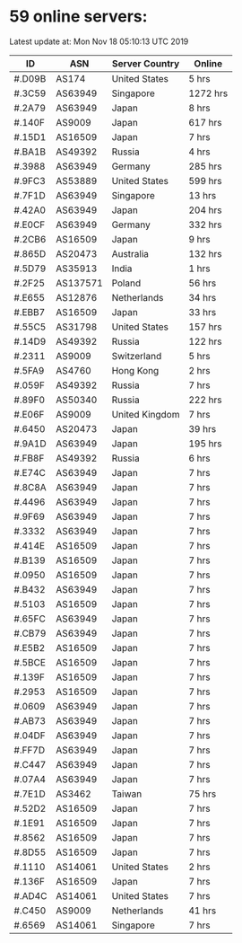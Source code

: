 # 59 online servers:

Latest update at: Mon Nov 18 05:10:13 UTC 2019

| ID | ASN | Server Country | Online |
| -- | --- | -------------- | ------ |
| #.D09B | AS174 | United States | 5 hrs |
| #.3C59 | AS63949 | Singapore | 1272 hrs |
| #.2A79 | AS63949 | Japan | 8 hrs |
| #.140F | AS9009 | Japan | 617 hrs |
| #.15D1 | AS16509 | Japan | 7 hrs |
| #.BA1B | AS49392 | Russia | 4 hrs |
| #.3988 | AS63949 | Germany | 285 hrs |
| #.9FC3 | AS53889 | United States | 599 hrs |
| #.7F1D | AS63949 | Singapore | 13 hrs |
| #.42A0 | AS63949 | Japan | 204 hrs |
| #.E0CF | AS63949 | Germany | 332 hrs |
| #.2CB6 | AS16509 | Japan | 9 hrs |
| #.865D | AS20473 | Australia | 132 hrs |
| #.5D79 | AS35913 | India | 1 hrs |
| #.2F25 | AS137571 | Poland | 56 hrs |
| #.E655 | AS12876 | Netherlands | 34 hrs |
| #.EBB7 | AS16509 | Japan | 33 hrs |
| #.55C5 | AS31798 | United States | 157 hrs |
| #.14D9 | AS49392 | Russia | 122 hrs |
| #.2311 | AS9009 | Switzerland | 5 hrs |
| #.5FA9 | AS4760 | Hong Kong | 2 hrs |
| #.059F | AS49392 | Russia | 7 hrs |
| #.89F0 | AS50340 | Russia | 222 hrs |
| #.E06F | AS9009 | United Kingdom | 7 hrs |
| #.6450 | AS20473 | Japan | 39 hrs |
| #.9A1D | AS63949 | Japan | 195 hrs |
| #.FB8F | AS49392 | Russia | 6 hrs |
| #.E74C | AS63949 | Japan | 7 hrs |
| #.8C8A | AS63949 | Japan | 7 hrs |
| #.4496 | AS63949 | Japan | 7 hrs |
| #.9F69 | AS63949 | Japan | 7 hrs |
| #.3332 | AS63949 | Japan | 7 hrs |
| #.414E | AS16509 | Japan | 7 hrs |
| #.B139 | AS16509 | Japan | 7 hrs |
| #.0950 | AS16509 | Japan | 7 hrs |
| #.B432 | AS63949 | Japan | 7 hrs |
| #.5103 | AS16509 | Japan | 7 hrs |
| #.65FC | AS63949 | Japan | 7 hrs |
| #.CB79 | AS63949 | Japan | 7 hrs |
| #.E5B2 | AS16509 | Japan | 7 hrs |
| #.5BCE | AS16509 | Japan | 7 hrs |
| #.139F | AS16509 | Japan | 7 hrs |
| #.2953 | AS16509 | Japan | 7 hrs |
| #.0609 | AS63949 | Japan | 7 hrs |
| #.AB73 | AS63949 | Japan | 7 hrs |
| #.04DF | AS63949 | Japan | 7 hrs |
| #.FF7D | AS63949 | Japan | 7 hrs |
| #.C447 | AS63949 | Japan | 7 hrs |
| #.07A4 | AS63949 | Japan | 7 hrs |
| #.7E1D | AS3462 | Taiwan | 75 hrs |
| #.52D2 | AS16509 | Japan | 7 hrs |
| #.1E91 | AS16509 | Japan | 7 hrs |
| #.8562 | AS16509 | Japan | 7 hrs |
| #.8D55 | AS16509 | Japan | 7 hrs |
| #.1110 | AS14061 | United States | 2 hrs |
| #.136F | AS16509 | Japan | 7 hrs |
| #.AD4C | AS14061 | United States | 7 hrs |
| #.C450 | AS9009 | Netherlands | 41 hrs |
| #.6569 | AS14061 | Singapore | 7 hrs |

